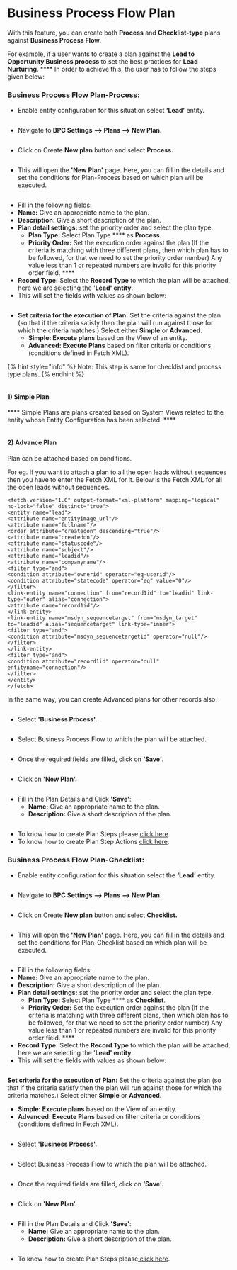 # Business Process Flow Plan

With this feature, you can create both **Process** and **Checklist-type** plans against **Business Process Flow.**

For example, if a user wants to create a plan against the **Lead to Opportunity Business process** to set the best practices for **Lead Nurturing**. **** In order to achieve this, the user has to follow the steps given below:

### Business Process Flow Plan-Process:

* Enable entity configuration for this situation select  **‘Lead’** entity.&#x20;

<figure><img src="../../../../.gitbook/assets/BPF_1.png" alt=""><figcaption></figcaption></figure>

* Navigate to **BPC Settings** **--> Plans --> New Plan.**

<figure><img src="../../../../.gitbook/assets/BPF_2.png" alt=""><figcaption></figcaption></figure>

* Click on Create **New plan** button and select **Process.**

<figure><img src="../../../../.gitbook/assets/BPF_3 (1).png" alt=""><figcaption></figcaption></figure>

* This will open the **'New Plan'** page. Here, you can fill in the details and set the conditions for Plan-Process based on which plan will be executed.

<figure><img src="../../../../.gitbook/assets/BPF_4 (4).png" alt=""><figcaption></figcaption></figure>

* Fill in the following fields:&#x20;
* **Name:** Give an appropriate name to the plan.
* **Description:** Give a short description of the plan.
* **Plan detail settings:** set the priority order and select the plan type.
  * **Plan Type:** Select Plan Type **** as **Process**.
  * **Priority Order:** Set the execution order against the plan (If the criteria is matching with three different plans, then which plan has to be followed, for that we need to set the priority order number) Any value less than 1 or repeated numbers are invalid for this priority order field. ****&#x20;
* **Record Type:** Select the **Record Type** to which the plan will be attached, here we are selecting the '**Lead' entity**.
* This will set the fields with values as shown below:

<figure><img src="../../../../.gitbook/assets/BPF_5.png" alt=""><figcaption></figcaption></figure>

* **Set criteria for the execution of Plan:** Set the criteria against the plan (so that if the criteria satisfy then the plan will run against those for which the criteria matches.) Select either **Simple** or **Advanced**.
  * **Simple: Execute plans** based on the View of an entity.
  * **Advanced: Execute Plans** based on filter criteria or conditions (conditions defined in Fetch XML).

{% hint style="info" %}
Note: This step is same for checklist and process type plans.
{% endhint %}

<figure><img src="../../../../.gitbook/assets/BPF_6 (1).png" alt=""><figcaption></figcaption></figure>

#### **1)    Simple Plan** &#x20;

&#x20;**** Simple Plans are plans created based on System Views related to the entity whose Entity Configuration has been selected. **** &#x20;

<figure><img src="../../../../.gitbook/assets/BPF_7.png" alt=""><figcaption></figcaption></figure>

#### 2) Advance Plan

Plan can be attached based on conditions.&#x20;

For eg. If you want to attach a plan to all the open leads without sequences then you have to enter the Fetch XML for it. Below is the Fetch XML for all the open leads without sequences.

```
<fetch version="1.0" output-format="xml-platform" mapping="logical" no-lock="false" distinct="true">
<entity name="lead">
<attribute name="entityimage_url"/>
<attribute name="fullname"/>
<order attribute="createdon" descending="true"/>
<attribute name="createdon"/>
<attribute name="statuscode"/>
<attribute name="subject"/>
<attribute name="leadid"/>
<attribute name="companyname"/>
<filter type="and">
<condition attribute="ownerid" operator="eq-userid"/>
<condition attribute="statecode" operator="eq" value="0"/>
</filter>
<link-entity name="connection" from="record1id" to="leadid" link-type="outer" alias="connection">
<attribute name="record1id"/>
</link-entity>
<link-entity name="msdyn_sequencetarget" from="msdyn_target" to="leadid" alias="sequencetarget" link-type="inner">
<filter type="and">
<condition attribute="msdyn_sequencetargetid" operator="null"/>
</filter>
</link-entity>
<filter type="and">
<condition attribute="record1id" operator="null" entityname="connection"/>
</filter>
</entity>
</fetch>
```

In the same way, you can create Advanced plans for other records also.

<figure><img src="../../../../.gitbook/assets/Bpf_8.png" alt=""><figcaption></figcaption></figure>

* Select **'Business Process'.**

<figure><img src="../../../../.gitbook/assets/Bpf_9.png" alt=""><figcaption></figcaption></figure>

* Select Business Process Flow to which the plan will be attached.

<figure><img src="../../../../.gitbook/assets/BPF_10.png" alt=""><figcaption></figcaption></figure>

* Once the required fields are filled, click on **‘Save’**.

<figure><img src="../../../../.gitbook/assets/BPF_11.png" alt=""><figcaption></figcaption></figure>

* Click on **'New Plan'.**

<figure><img src="../../../../.gitbook/assets/BPF_12.png" alt=""><figcaption></figcaption></figure>

* Fill in the Plan Details and Click **'Save'**:
  * **Name:** Give an appropriate name to the plan.
  * **Description:** Give a short description of the plan.

<figure><img src="../../../../.gitbook/assets/BPF_13.png" alt=""><figcaption></figcaption></figure>

* To know how to create Plan Steps please [click here](https://docs.inogic.com/business-process-checklist/configuration/configuration-for-plans-process/plan-step).
* To know how to create Plan Step Actions [click here](https://docs.inogic.com/business-process-checklist/configuration/configuration-for-plans-process/plan-step-action).

### Business Process Flow Plan-Checklist:

* Enable entity configuration for this situation select the **‘Lead’** entity.&#x20;

<figure><img src="../../../../.gitbook/assets/BPF_1 (1).png" alt=""><figcaption></figcaption></figure>

* Navigate to **BPC Settings** **--> Plans --> New Plan.**

<figure><img src="../../../../.gitbook/assets/BPF_2 (3).png" alt=""><figcaption></figcaption></figure>

* Click on Create **New plan** button and select **Checklist.**

<figure><img src="../../../../.gitbook/assets/BPF_2 (1).png" alt=""><figcaption></figcaption></figure>

* This will open the **'New Plan'** page. Here, you can fill in the details and set the conditions for Plan-Checklist based on which plan will be executed.

<figure><img src="../../../../.gitbook/assets/BPF_4 (3).png" alt=""><figcaption></figcaption></figure>

* Fill in the following fields:&#x20;
* **Name:** Give an appropriate name to the plan.
* **Description:** Give a short description of the plan.
* **Plan detail settings:** set the priority order and select the plan type.
  * **Plan Type:** Select Plan Type **** as **Checklist**.
  * **Priority Order:** Set the execution order against the plan (If the criteria is matching with three different plans, then which plan has to be followed, for that we need to set the priority order number) Any value less than 1 or repeated numbers are invalid for this priority order field. ****&#x20;
* **Record Type:** Select the **Record Type** to which the plan will be attached, here we are selecting the '**Lead' entity**.
* This will set the fields with values as shown below:

<figure><img src="../../../../.gitbook/assets/BPF_5 (1).png" alt=""><figcaption></figcaption></figure>

**Set criteria for the execution of Plan:** Set the criteria against the plan (so that if the criteria satisfy then the plan will run against those for which the criteria matches.) Select either **Simple** or **Advanced**.

* **Simple: Execute plans** based on the View of an entity.
* **Advanced: Execute Plans** based on filter criteria or conditions (conditions defined in Fetch XML).

<figure><img src="../../../../.gitbook/assets/BPF_6 (2).png" alt=""><figcaption></figcaption></figure>

* Select **'Business Process'.**

<figure><img src="../../../../.gitbook/assets/BPF_7 (2).png" alt=""><figcaption></figcaption></figure>

* Select Business Process Flow to which the plan will be attached.

<figure><img src="../../../../.gitbook/assets/BPF_8.png" alt=""><figcaption></figcaption></figure>

* Once the required fields are filled, click on **‘Save’**.

<figure><img src="../../../../.gitbook/assets/BPF_9.png" alt=""><figcaption></figcaption></figure>

* Click on **'New Plan'.**

<figure><img src="../../../../.gitbook/assets/BPF_10 (1).png" alt=""><figcaption></figcaption></figure>

* Fill in the Plan Details and Click **'Save'**:
  * **Name:** Give an appropriate name to the plan.
  * **Description:** Give a short description of the plan.

<figure><img src="../../../../.gitbook/assets/BPF_11 (1).png" alt=""><figcaption></figcaption></figure>

* To know how to create Plan Steps please[ click here](https://docs.inogic.com/business-process-checklist/configuration/configuration-for-plans-checklist/plan-step).
